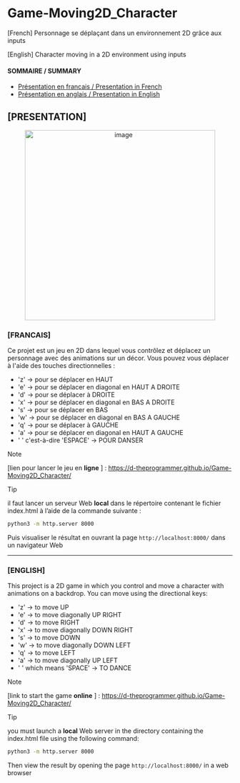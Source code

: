 # Game-Moving2D_Character
[French] Personnage se déplaçant dans un environnement 2D grâce aux inputs 

[English] Character moving in a 2D environment using inputs

#### SOMMAIRE / SUMMARY
- [Présentation en francais / Presentation in French](#francais)
- [Présentation en anglais / Presentation in English](#english)
  
## [PRESENTATION]
<div align="center">
	<img width="426" alt="image" src="https://github.com/D-TheProgrammer/Game-Moving2D_Character/assets/151149998/293e5dcf-e48c-4332-b3df-295f1fc5437b">
</div>

### __[FRANCAIS]__ 

Ce projet est un jeu en 2D dans lequel vous contrôlez et déplacez un personnage avec des animations sur un décor. Vous pouvez vous déplacer à l'aide des touches directionnelles :  
- 'z' -> pour se déplacer en HAUT  
- 'e' -> pour se déplacer en diagonal en HAUT A DROITE  
- 'd' -> pour se déplacer à DROITE  
- 'x' -> pour se déplacer en diagonal en BAS A DROITE  
- 's' -> pour se déplacer en BAS  
- 'w' -> pour se déplacer en diagonal en BAS A GAUCHE  
- 'q' -> pour se déplacer à GAUCHE  
- 'a' -> pour se déplacer en diagonal en HAUT A GAUCHE  
- ' ' c'est-à-dire 'ESPACE' -> POUR DANSER  


> [!NOTE]
> [lien pour lancer le jeu en **ligne** ] : 
> https://d-theprogrammer.github.io/Game-Moving2D_Character/

> [!TIP] 
> il faut lancer un serveur Web **local** dans le répertoire contenant le fichier index.html à l’aide de la commande suivante :
> ```bash
> python3 -m http.server 8000
> ```
> Puis visualiser le résultat en ouvrant la page `http://localhost:8000/` dans un navigateur Web

 
---
### __[ENGLISH]__ 

This project is a 2D game in which you control and move a character with animations on a backdrop. You can move using the directional keys:  
- 'z' -> to move UP  
- 'e' -> to move diagonally UP RIGHT  
- 'd' -> to move RIGHT  
- 'x' -> to move diagonally DOWN RIGHT  
- 's' -> to move DOWN   
- 'w' -> to move diagonally DOWN LEFT  
- 'q' -> to move LEFT   
- 'a' -> to move diagonally UP LEFT  
- ' ' which means 'SPACE' -> TO DANCE  

> [!NOTE]
> [link to start the game **online** ] : 
> https://d-theprogrammer.github.io/Game-Moving2D_Character/

> [!TIP] 
> you must launch a **local** Web server in the directory containing the index.html file using the following command:
> ```bash
> python3 -m http.server 8000
> ```
> Then view the result by opening the page `http://localhost:8000/` in a web browser
